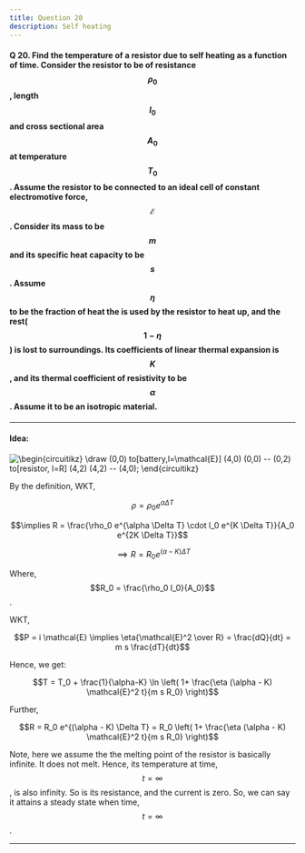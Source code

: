```yaml
--- 
title: Question 20
description: Self heating
---
```


<script src="https://cdn.mathjax.org/mathjax/latest/MathJax.js?config=TeX-AMS-MML_HTMLorMML" type="text/javascript"></script>

#### Q 20. Find the temperature of a resistor due to self heating as a function of time. Consider the resistor to be of resistance $$\rho_0$$, length $$l_0$$ and cross sectional area $$A_0$$ at temperature $$T_0$$. Assume the resistor to be connected to an ideal cell of constant electromotive force, $$\mathcal{E}$$. Consider its mass to be $$m$$ and its specific heat capacity to be $$s$$. Assume $$\eta$$ to be the fraction of heat the is used by the resistor to heat up, and the rest($$1-\eta$$) is lost to surroundings. Its coefficients of linear thermal expansion is $$K$$, and its thermal coefficient of resistivity to be $$\alpha$$. Assume it to be an isotropic material.

---

#### Idea:

<img src="https://i.upmath.me/svg/%5Cbegin%7Bcircuitikz%7D%0A%5Cdraw%0A(0%2C0)%20to%5Bbattery%2Cl%3D%5Cmathcal%7BE%7D%5D%20(4%2C0)%0A(0%2C0)%20--%20(0%2C2)%20to%5Bresistor%2C%20l%3DR%5D%20(4%2C2)%0A(4%2C2)%20--%20(4%2C0)%3B%0A%5Cend%7Bcircuitikz%7D" alt="\begin{circuitikz}
\draw
(0,0) to[battery,l=\mathcal{E}] (4,0)
(0,0) -- (0,2) to[resistor, l=R] (4,2)
(4,2) -- (4,0);
\end{circuitikz}" />

By the definition, WKT,

$$\rho = \rho_0 e^{\alpha \Delta T}$$

$$\implies R = \frac{\rho_0 e^{\alpha \Delta T} \cdot l_0 e^{K \Delta T}}{A_0 e^{2K \Delta T}}$$

$$\implies R = R_0 e^{(\alpha - K) \Delta T}$$

Where, $$R_0 = \frac{\rho_0 l_0}{A_0}$$.

WKT,

$$P = i \mathcal{E} \implies \eta{\mathcal{E}^2 \over R} = \frac{dQ}{dt} = m s \frac{dT}{dt}$$

Hence, we get:

$$T = T_0 + \frac{1}{\alpha-K} \ln \left( 1+ \frac{\eta (\alpha - K) \mathcal{E}^2 t}{m s R_0} \right)$$

Further,

$$R = R_0 e^{(\alpha - K) \Delta T} = R_0 \left( 1+ \frac{\eta (\alpha - K) \mathcal{E}^2 t}{m s R_0} \right)$$

Note, here we assume the the melting point of the resistor is basically infinite. It does not melt. Hence, its temperature at time, $$t = \infty$$, is also infinity. So is its resistance, and the current is zero. So, we can say it attains a steady state when time, $$t = \infty$$.


---

